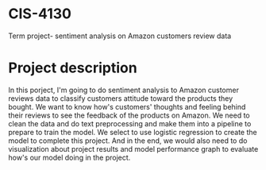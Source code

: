 # CIS-4130
Term project- sentiment analysis on Amazon customers review data
# Project description


In this porject, I'm going to do sentiment analysis to Amazon customer reviews data to classify customers attitude toward the products they bought. We want to know how's customers' thoughts and feeling behind their reviews to see the feedback of the products on Amazon. We need to clean the data and do text preprocessing and make them into a pipeline to prepare to train the model. We select to use logistic regression to create the model to complete this project. And in the end, we would also need to do visualization about project results and model performance graph to evaluate how's our model doing in the project. 


